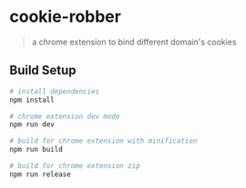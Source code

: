 # cookie-robber

> a chrome extension to bind different domain's cookies

## Build Setup

``` bash
# install dependencies
npm install

# chrome extension dev mode 
npm run dev

# build for chrome extension with minification
npm run build

# build for chrome extension zip 
npm run release
```
